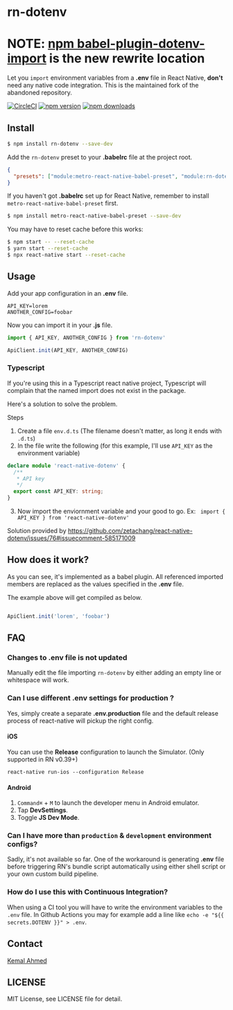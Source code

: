 # rn-dotenv

# NOTE: [npm babel-plugin-dotenv-import](https://github.com/tusbar/babel-plugin-dotenv-import) is the new rewrite location

Let you `import` environment variables from a **.env** file in React Native, **don't** need any native code integration. This is the maintained fork of the abandoned repository. 

[![CircleCI](https://circleci.com/gh/goatandsheep/rn-dotenv.svg?style=svg)](https://circleci.com/gh/goatandsheep/rn-dotenv)
[![npm version](https://img.shields.io/npm/v/rn-dotenv.svg?style=flat-square)](https://www.npmjs.com/package/rn-dotenv)
[![npm downloads](https://img.shields.io/npm/dt/rn-dotenv.svg?style=flat-square)](https://www.npmjs.com/package/rn-dotenv)

## Install

```sh
$ npm install rn-dotenv --save-dev
```

Add the `rn-dotenv` preset to your **.babelrc** file at the project root.

```json
{
  "presets": ["module:metro-react-native-babel-preset", "module:rn-dotenv"]
}
```

If you haven't got **.babelrc** set up for React Native, remember to install `metro-react-native-babel-preset` first.

```sh
$ npm install metro-react-native-babel-preset --save-dev
```

You may have to reset cache before this works:

```sh
$ npm start -- --reset-cache
$ yarn start --reset-cache
$ npx react-native start --reset-cache
```

## Usage

Add your app configuration in an **.env** file.

```
API_KEY=lorem
ANOTHER_CONFIG=foobar
```

Now you can import it in your **.js** file.

```js
import { API_KEY, ANOTHER_CONFIG } from 'rn-dotenv'

ApiClient.init(API_KEY, ANOTHER_CONFIG)
```

### Typescript
If you're using this in a Typescript react native project, Typescript will complain that the named import does not exist in the package.

Here's a solution to solve the problem.

Steps
1. Create a file `env.d.ts` (The filename doesn't matter, as long it ends with `.d.ts`)
2. In the file write the following (for this example, I'll use `API_KEY` as the environment variable)
```ts
declare module 'react-native-dotenv' {
  /**
   * API key
   */
  export const API_KEY: string;
}

```
3. Now import the enviornment variable and your good to go. Ex: ` import { API_KEY } from 'react-native-dotenv'`

Solution provided by https://github.com/zetachang/react-native-dotenv/issues/76#issuecomment-585171009

## How does it work?

As you can see, it's implemented as a babel plugin. All referenced imported members are replaced as the values specified in the **.env** file.

The example above will get compiled as below.

```js

ApiClient.init('lorem', 'foobar')
```

## FAQ

### Changes to .env file is not updated

Manually edit the file importing `rn-dotenv` by either adding an empty line or whitespace will work.

### Can I use different **.env** settings for production ?

Yes, simply create a separate **.env.production** file and the default release process of react-native will pickup the right config.

#### iOS

You can use the **Release** configuration to launch the Simulator. (Only supported in RN v0.39+)

```
react-native run-ios --configuration Release
```
#### Android

1. `Command⌘` + `M` to launch the developer menu in Android emulator.
2. Tap **DevSettings**.
3. Toggle **JS Dev Mode**.

### Can I have more than `production` & `development` environment configs?

Sadly, it's not available so far. One of the workaround is generating **.env** file before triggering RN's bundle script automatically using either shell script or your own custom build pipeline.

### How do I use this with Continuous Integration?

When using a CI tool you will have to write the environment variables to the `.env` file. In Github Actions you may for example add a line like `echo -e "${{ secrets.DOTENV }}" > .env`.

## Contact

[Kemal Ahmed](http://github.com/goatandsheep)

## LICENSE

MIT License, see LICENSE file for detail.
